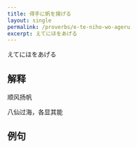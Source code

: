 ```yaml
---
title: 得手に帆を揚げる
layout: single
permalink: /proverbs/e-te-niho-wo-ageru
excerpt: えてにほをあげる
---
```


えてにほをあげる

## 解释

顺风扬帆

八仙过海，各显其能

## 例句

